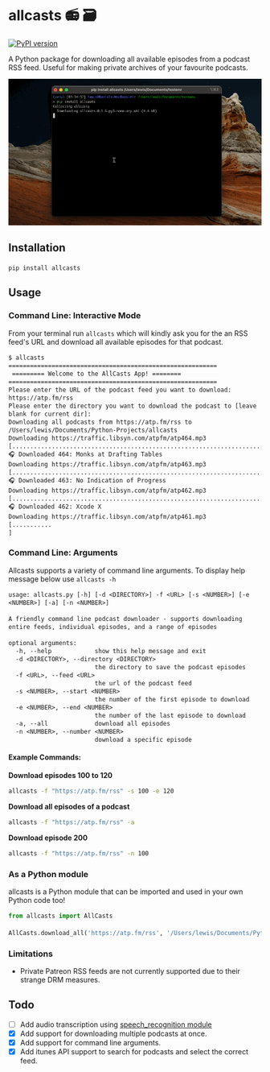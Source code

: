 # allcasts 📻 🗃

[![PyPI version](https://badge.fury.io/py/allcasts.svg)](https://pypi.org/project/allcasts/)

A Python package for downloading all available episodes from a podcast RSS feed. Useful for making private archives of your favourite podcasts.

![Demonstration GIF](https://github.com/illegalbyte/allcasts/blob/ea62a2e13a420b44336ac2100023eae7dca69d2a/img/0.1.16_example.gif?raw=true)

## Installation

`pip install allcasts`

## Usage

### Command Line: Interactive Mode

From your terminal run `allcasts` which will kindly ask you for the an RSS feed's URL and download all available episodes for that podcast.

```shell
$ allcasts
==========================================================
 ========= Welcome to the AllCasts App! ========
==========================================================
Please enter the URL of the podcast feed you want to download: https://atp.fm/rss
Please enter the directory you want to download the podcast to [leave blank for current dir]: 
Downloading all podcasts from https://atp.fm/rss to /Users/lewis/Documents/Python-Projects/allcasts
Downloading https://traffic.libsyn.com/atpfm/atp464.mp3
[............................................................................................]
🎧 Downloaded 464: Monks at Drafting Tables
Downloading https://traffic.libsyn.com/atpfm/atp463.mp3
[............................................................................................]
🎧 Downloaded 463: No Indication of Progress
Downloading https://traffic.libsyn.com/atpfm/atp462.mp3
[............................................................................................]
🎧 Downloaded 462: Xcode X
Downloading https://traffic.libsyn.com/atpfm/atp461.mp3
[...........                                                                                 ]
```

### Command Line: Arguments

Allcasts supports a variety of command line arguments. To display help message below use `allcasts -h`

```
usage: allcasts.py [-h] [-d <DIRECTORY>] -f <URL> [-s <NUMBER>] [-e <NUMBER>] [-a] [-n <NUMBER>]

A friendly command line podcast downloader - supports downloading entire feeds, individual episodes, and a range of episodes

optional arguments:
  -h, --help            show this help message and exit
  -d <DIRECTORY>, --directory <DIRECTORY>
                        the directory to save the podcast episodes
  -f <URL>, --feed <URL>
                        the url of the podcast feed
  -s <NUMBER>, --start <NUMBER>
                        the number of the first episode to download
  -e <NUMBER>, --end <NUMBER>
                        the number of the last episode to download
  -a, --all             download all episodes
  -n <NUMBER>, --number <NUMBER>
                        download a specific episode
```

#### Example Commands: 

**Download episodes 100 to 120**

```bash
allcasts -f "https://atp.fm/rss" -s 100 -e 120
```

**Download all episodes of a podcast**

```bash
allcasts -f "https://atp.fm/rss" -a
```

**Download episode 200**

```bash
allcasts -f "https://atp.fm/rss" -n 100
```

### As a Python module

allcasts is a Python module that can be imported and used in your own Python code too!

```python
from allcasts import AllCasts

AllCasts.download_all('https://atp.fm/rss', '/Users/lewis/Documents/Python-Projects/allcasts')
```

### Limitations

- Private Patreon RSS feeds are not currently supported due to their strange DRM measures. 


## Todo

- [ ] Add audio transcription using [speech_recognition module](https://github.com/Uberi/speech_recognition)
- [X] Add support for downloading multiple podcasts at once.
- [X] Add support for command line arguments.
- [X] Add itunes API support to search for podcasts and select the correct feed.

<!-- https://realpython.com/pypi-publish-python-package/ -->
<!-- $ bumpversion --current-version 1.0.0 minor setup.py reader/__init__.py -->
<!-- https://python-packaging.readthedocs.io/en/latest/minimal.html -->
